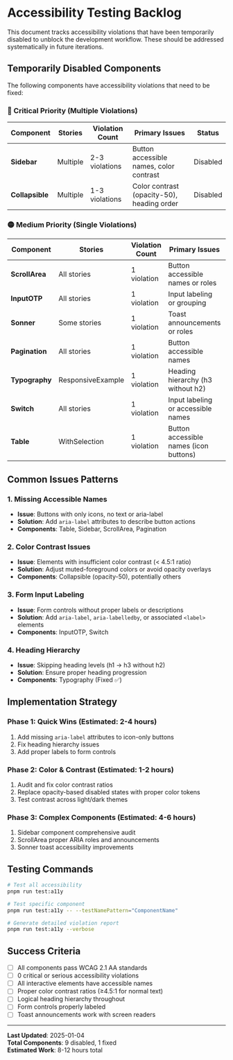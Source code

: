 # Accessibility Testing Backlog

This document tracks accessibility violations that have been temporarily disabled to unblock the development workflow. These should be addressed systematically in future iterations.

## Temporarily Disabled Components

The following components have accessibility violations that need to be fixed:

### 🔴 Critical Priority (Multiple Violations)

| Component       | Stories  | Violation Count | Primary Issues                             | Status   |
| --------------- | -------- | --------------- | ------------------------------------------ | -------- |
| **Sidebar**     | Multiple | 2-3 violations  | Button accessible names, color contrast    | Disabled |
| **Collapsible** | Multiple | 1-3 violations  | Color contrast (opacity-50), heading order | Disabled |

### 🟡 Medium Priority (Single Violations)

| Component      | Stories           | Violation Count | Primary Issues                         | Status   |
| -------------- | ----------------- | --------------- | -------------------------------------- | -------- |
| **ScrollArea** | All stories       | 1 violation     | Button accessible names or roles       | Disabled |
| **InputOTP**   | All stories       | 1 violation     | Input labeling or grouping             | Disabled |
| **Sonner**     | Some stories      | 1 violation     | Toast announcements or roles           | Disabled |
| **Pagination** | All stories       | 1 violation     | Button accessible names                | Disabled |
| **Typography** | ResponsiveExample | 1 violation     | Heading hierarchy (h3 without h2)      | Fixed ✅ |
| **Switch**     | All stories       | 1 violation     | Input labeling or accessible names     | Disabled |
| **Table**      | WithSelection     | 1 violation     | Button accessible names (icon buttons) | Disabled |

## Common Issues Patterns

### 1. **Missing Accessible Names**

- **Issue**: Buttons with only icons, no text or aria-label
- **Solution**: Add `aria-label` attributes to describe button actions
- **Components**: Table, Sidebar, ScrollArea, Pagination

### 2. **Color Contrast Issues**

- **Issue**: Elements with insufficient color contrast (< 4.5:1 ratio)
- **Solution**: Adjust muted-foreground colors or avoid opacity overlays
- **Components**: Collapsible (opacity-50), potentially others

### 3. **Form Input Labeling**

- **Issue**: Form controls without proper labels or descriptions
- **Solution**: Add `aria-label`, `aria-labelledby`, or associated `<label>` elements
- **Components**: InputOTP, Switch

### 4. **Heading Hierarchy**

- **Issue**: Skipping heading levels (h1 → h3 without h2)
- **Solution**: Ensure proper heading progression
- **Components**: Typography (Fixed ✅)

## Implementation Strategy

### Phase 1: Quick Wins (Estimated: 2-4 hours)

1. Add missing `aria-label` attributes to icon-only buttons
2. Fix heading hierarchy issues
3. Add proper labels to form controls

### Phase 2: Color & Contrast (Estimated: 1-2 hours)

1. Audit and fix color contrast ratios
2. Replace opacity-based disabled states with proper color tokens
3. Test contrast across light/dark themes

### Phase 3: Complex Components (Estimated: 4-6 hours)

1. Sidebar component comprehensive audit
2. ScrollArea proper ARIA roles and announcements
3. Sonner toast accessibility improvements

## Testing Commands

```bash
# Test all accessibility
pnpm run test:a11y

# Test specific component
pnpm run test:a11y -- --testNamePattern="ComponentName"

# Generate detailed violation report
pnpm run test:a11y --verbose
```

## Success Criteria

- [ ] All components pass WCAG 2.1 AA standards
- [ ] 0 critical or serious accessibility violations
- [ ] All interactive elements have accessible names
- [ ] Proper color contrast ratios (≥4.5:1 for normal text)
- [ ] Logical heading hierarchy throughout
- [ ] Form controls properly labeled
- [ ] Toast announcements work with screen readers

---

**Last Updated**: 2025-01-04  
**Total Components**: 9 disabled, 1 fixed  
**Estimated Work**: 8-12 hours total
